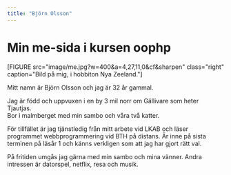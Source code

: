 ```yaml
---
title: "Björn Olsson"
---
```

Min me-sida i kursen oophp
=========================

<!-- Detta innehåll är skrivet i markdown och du hittar innehållet i filen `content/index.md`. -->

[FIGURE src="image/me.jpg?w=400&a=4,27,11,0&cf&sharpen" class="right" caption="Bild på mig, i hobbiton Nya Zeeland."]

Mitt namn är Björn Olsson och jag är 32 år gammal.

Jag är född och uppvuxen i en by 3 mil norr om Gällivare som heter Tjautjas.  
Bor i malmberget med min sambo och våra två katter.

För tillfället är jag tjänstledig från mitt arbete vid LKAB och läser programmet webbprogrammering vid BTH på distans.
Är inne på sista terminen på läsår 1 och känns verkligen som att jag har gjort rätt val.

På fritiden umgås jag gärna med min sambo och mina vänner.
Andra intressen är datorspel, netflix, resa och musik.

